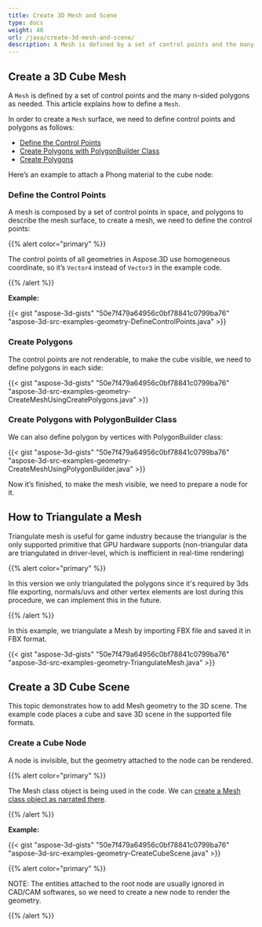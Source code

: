 ```yaml
---
title: Create 3D Mesh and Scene
type: docs
weight: 40
url: /java/create-3d-mesh-and-scene/
description: A Mesh is defined by a set of control points and the many n-sided polygons as needed. This article explains how to define a Mesh.
---
```


## **Create a 3D Cube Mesh**
A `Mesh` is defined by a set of control points and the many n-sided polygons as needed. This article explains how to define a `Mesh`.

In order to create a `Mesh` surface, we need to define control points and polygons as follows:

- [Define the Control Points](/3d/java/create-3d-mesh-and-scene-html/)
- [Create Polygons with PolygonBuilder Class](/3d/java/create-3d-mesh-and-scene-html/)
- [Create Polygons](/3d/java/create-3d-mesh-and-scene-html/)

Here’s an example to attach a Phong material to the cube node:
### **Define the Control Points**
A mesh is composed by a set of control points in space, and polygons to describe the mesh surface, to create a mesh, we need to define the control points:

{{% alert color="primary" %}} 

The control points of all geometries in Aspose.3D use homogeneous coordinate, so it’s `Vector4` instead of `Vector3` in the example code.

{{% /alert %}} 

**Example:**

{{< gist "aspose-3d-gists" "50e7f479a64956c0bf78841c0799ba76" "aspose-3d-src-examples-geometry-DefineControlPoints.java" >}}



### **Create Polygons**
The control points are not renderable, to make the cube visible, we need to define polygons in each side:

{{< gist "aspose-3d-gists" "50e7f479a64956c0bf78841c0799ba76" "aspose-3d-src-examples-geometry-CreateMeshUsingCreatePolygons.java" >}}



### **Create Polygons with PolygonBuilder Class**
We can also define polygon by vertices with PolygonBuilder class:

{{< gist "aspose-3d-gists" "50e7f479a64956c0bf78841c0799ba76" "aspose-3d-src-examples-geometry-CreateMeshUsingPolygonBuilder.java" >}}

Now it’s finished, to make the mesh visible, we need to prepare a node for it.
## **How to Triangulate a Mesh**
Triangulate mesh is useful for game industry because the triangular is the only supported primitive that GPU hardware supports (non-triangular data are triangulated in driver-level, which is inefficient in real-time rendering)

{{% alert color="primary" %}} 

In this version we only triangulated the polygons since it's required by 3ds file exporting, normals/uvs and other vertex elements are lost during this procedure, we can implement this in the future.

{{% /alert %}} 

In this example, we triangulate a Mesh by importing FBX file and saved it in FBX format.

{{< gist "aspose-3d-gists" "50e7f479a64956c0bf78841c0799ba76" "aspose-3d-src-examples-geometry-TriangulateMesh.java" >}}
## **Create a 3D Cube Scene**
This topic demonstrates how to add Mesh geometry to the 3D scene. The example code places a cube and save 3D scene in the supported file formats.
### **Create a Cube Node**
A node is invisible, but the geometry attached to the node can be rendered.

{{% alert color="primary" %}} 

The Mesh class object is being used in the code. We can [create a Mesh class object as narrated there](https://docs.dynabic.com/display/3djava/Create+3D+Mesh+and+Scene#Create3DMeshandScene-Createa3DCubeMesh).

{{% /alert %}} 

**Example:**

{{< gist "aspose-3d-gists" "50e7f479a64956c0bf78841c0799ba76" "aspose-3d-src-examples-geometry-CreateCubeScene.java" >}}

{{% alert color="primary" %}} 

NOTE: The entities attached to the root node are usually ignored in CAD/CAM softwares, so we need to create a new node to render the geometry.

{{% /alert %}}
